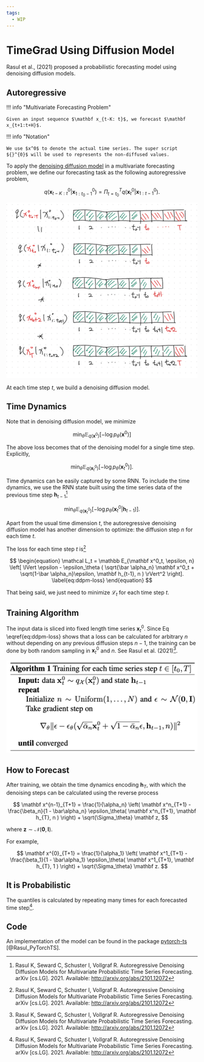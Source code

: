 ```yaml
---
tags:
  - WIP
---
```

# TimeGrad Using Diffusion Model

Rasul et al., (2021) proposed a probabilistic forecasting model using denoising diffusion models.

## Autoregressive

!!! info "Multivariate Forecasting Problem"

    Given an input sequence $\mathbf x_{t-K: t}$, we forecast $\mathbf x_{t+1:t+H}$.


!!! info "Notation"

    We use $x^0$ to denote the actual time series. The super script ${}^{0}$ will be used to represents the non-diffused values.

To apply the [denoising diffusion model](../../energy-based-models/ebm.diffusion) in a multivariate forecasting problem, we define our forecasting task as the following autoregressive problem,

$$
q(\mathbf x^0_{t - K:t} \vert \mathbf x^0_{1:t_0 - 1}) = \Pi_{t=t_0}^T q(\mathbf x^0_t \vert \mathbf x^0_{1:t-1}).
$$

![AR](assets/timeseries.deep-learning.timegrad/ar-denoising-diffusion-model-problem.jpg)

At each time step $t$, we build a denoising diffusion model.

## Time Dynamics

Note that in denoising diffusion model, we minimize

$$
\operatorname{min}_\theta \mathbb E_{q(\mathbf x^0)} \left[ -\log p_\theta (\mathbf x^0) \right]
$$

The above loss becomes that of the denoising model for a single time step. Explicitly,

$$
\operatorname{min}_\theta \mathbb E_{q(\mathbf x^0_t )} \left[ -\log p_\theta (\mathbf x^0_t) \right].
$$

Time dynamics can be easily captured by some RNN. To include the time dynamics, we use the RNN state built using the time series data of the previous time step $\mathbf h_{t-1}$[^Rasul2021]

$$
\operatorname{min}_\theta \mathbb E_{q(\mathbf x^0_t )} \left[ -\log p_\theta (\mathbf x^0_t \vert \mathbf h_{t-1}) \right].
$$

Apart from the usual time dimension $t$, the autoregressive denoising diffusion model has another dimension to optimize: the diffusion step $n$ for each time $t$.

The loss for each time step $t$ is[^Rasul2021]

$$
\begin{equation}
\mathcal L_t = \mathbb E_{\mathbf x^0_t, \epsilon, n} \left[ \lVert \epsilon - \epsilon_\theta ( \sqrt{\bar \alpha_n} \mathbf x^0_t + \sqrt{1-\bar \alpha_n}\epsilon, \mathbf h_{t-1}, n ) \rVert^2  \right].
\label{eq:ddpm-loss}
\end{equation}
$$

That being said, we just need to minimize $\mathcal L_t$ for each time step $t$.

## Training Algorithm

The input data is sliced into fixed length time series $\mathbf x_t^0$. Since Eq \eqref{eq:ddpm-loss} shows that a loss can be calculated for arbitrary $n$ without depending on any previous diffusion steps $n-1$, the training can be done by both random sampling in $\mathbf x_t^0$ and $n$. See Rasul et al. (2021)[^Rasul2021].

![Training](assets/timeseries.deep-learning.timegrad/ar-ddpm-train.png)


## How to Forecast

After training, we obtain the time dynamics encoding $\mathbf h_T$, with which the denoising steps can be calculated using the reverse process

$$
\mathbf x^{n-1}_{T+1} = \frac{1}{\alpha_n} \left( \mathbf x^n_{T+1} - \frac{\beta_n}{1 - \bar\alpha_n} \epsilon_\theta( \mathbf x^n_{T+1}, \mathbf h_{T}, n ) \right) + \sqrt{\Sigma_\theta} \mathbf z,
$$

where $\mathbf z \sim \mathcal N(\mathbf 0, \mathbf I)$.

For example,

$$
\mathbf x^{0}_{T+1} = \frac{1}{\alpha_1} \left( \mathbf x^1_{T+1} - \frac{\beta_1}{1 - \bar\alpha_1} \epsilon_\theta( \mathbf x^1_{T+1}, \mathbf h_{T}, 1 ) \right) + \sqrt{\Sigma_\theta} \mathbf z.
$$


## It is Probabilistic

The quantiles is calculated by repeating many times for each forecasted time step[^Rasul2021].

## Code

An implementation of the model can be found in the package [pytorch-ts](https://github.com/zalandoresearch/pytorch-ts) [@Rasul_PyTorchTS].


[^Rasul2021]: Rasul K, Seward C, Schuster I, Vollgraf R. Autoregressive Denoising Diffusion Models for Multivariate Probabilistic Time Series Forecasting. arXiv [cs.LG]. 2021. Available: http://arxiv.org/abs/2101.12072
